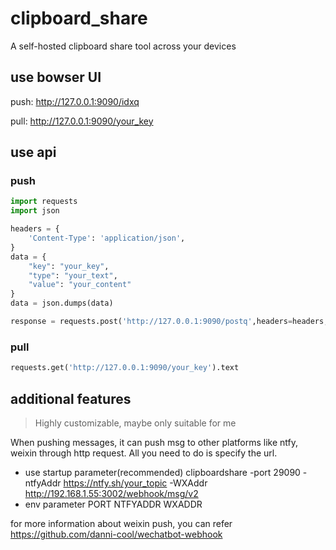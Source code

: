 # clipboard_share
A self-hosted clipboard share tool across your devices
## use bowser UI
push: http://127.0.0.1:9090/idxq

pull: http://127.0.0.1:9090/your_key
## use api
### push
```python
import requests
import json

headers = {
    'Content-Type': 'application/json',
}
data = {
    "key": "your_key",
    "type": "your_text",
    "value": "your_content"
}
data = json.dumps(data)

response = requests.post('http://127.0.0.1:9090/postq',headers=headers, data=data)
```
### pull
```python
requests.get('http://127.0.0.1:9090/your_key').text
```

## additional features
> Highly customizable, maybe only suitable for me

When pushing messages, it can push msg to other platforms like ntfy, weixin through http request.
All you need to do is specify the url.
- use startup parameter(recommended)
  clipboardshare -port 29090 -ntfyAddr  https://ntfy.sh/your_topic -WXAddr http://192.168.1.55:3002/webhook/msg/v2
- env parameter
  PORT NTFYADDR WXADDR

for more information about weixin push, you can refer https://github.com/danni-cool/wechatbot-webhook